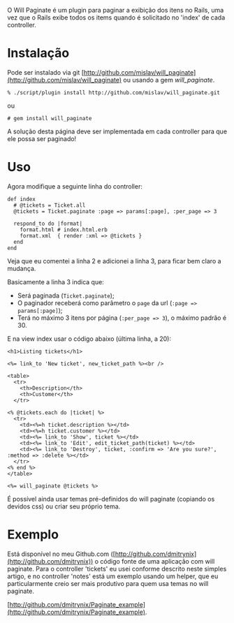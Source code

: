 O Will Paginate é um plugin para paginar a exibição dos itens no Rails, uma vez que o Rails exibe todos os items quando é solicitado no 'index' de cada controller.

# Instalação

Pode ser instalado via git [http://github.com/mislav/will_paginate](http://github.com/mislav/will_paginate) ou usando a gem _will_paginate_.

    % ./script/plugin install http://github.com/mislav/will_paginate.git

ou

    # gem install will_paginate

A solução desta página deve ser implementada em cada controller para que ele possa ser paginado!

# Uso

Agora modifique a seguinte linha do controller:

    def index
      # @tickets = Ticket.all
      @tickets = Ticket.paginate :page => params[:page], :per_page => 3

      respond_to do |format|
        format.html # index.html.erb
        format.xml  { render :xml => @tickets }
      end
    end

Veja que eu comentei a linha 2 e adicionei a linha 3, para ficar bem claro a mudança.

Basicamente a linha 3 indica que:

* Será paginada (``Ticket.paginate``);
* O paginador receberá como parâmetro o ``page`` da url (``:page => params[:page]``);
* Terá no máximo 3 itens por página (``:per_page => 3``), o máximo padrão é 30.

E na view index usar o código abaixo (última linha, a 20):

    <h1>Listing tickets</h1>

    <%= link_to 'New ticket', new_ticket_path %><br />

    <table>
      <tr>
        <th>Description</th>
        <th>Customer</th>
      </tr>

    <% @tickets.each do |ticket| %>
      <tr>
        <td><%=h ticket.description %></td>
        <td><%=h ticket.customer %></td>
        <td><%= link_to 'Show', ticket %></td>
        <td><%= link_to 'Edit', edit_ticket_path(ticket) %></td>
        <td><%= link_to 'Destroy', ticket, :confirm => 'Are you sure?', :method => :delete %></td>
      </tr>
    <% end %>
    </table>

    <%= will_paginate @tickets %>

É possível ainda usar temas pré-definidos do will paginate (copiando os devidos css) ou criar seu próprio tema.

# Exemplo

Está disponível no meu Github.com ([http://github.com/dmitrynix](http://github.com/dmitrynix)) o código fonte de uma aplicação com will paginate. Para o controller 'tickets' eu usei conforme descrito neste simples artigo, e no controller 'notes' está um exemplo usando um helper, que eu particularmente creio ser mais produtivo para quem usa temas no will paginate.

[http://github.com/dmitrynix/Paginate_example](http://github.com/dmitrynix/Paginate_example).
